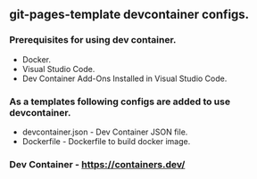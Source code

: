## git-pages-template devcontainer configs.

### Prerequisites for using dev container.
  - Docker.
  - Visual Studio Code.
  - Dev Container Add-Ons Installed in Visual Studio Code.

### As a templates following configs are added to use devcontainer.
  - devcontainer.json - Dev Container JSON file.
  - Dockerfile - Dockerfile to build docker image.

### Dev Container - https://containers.dev/
